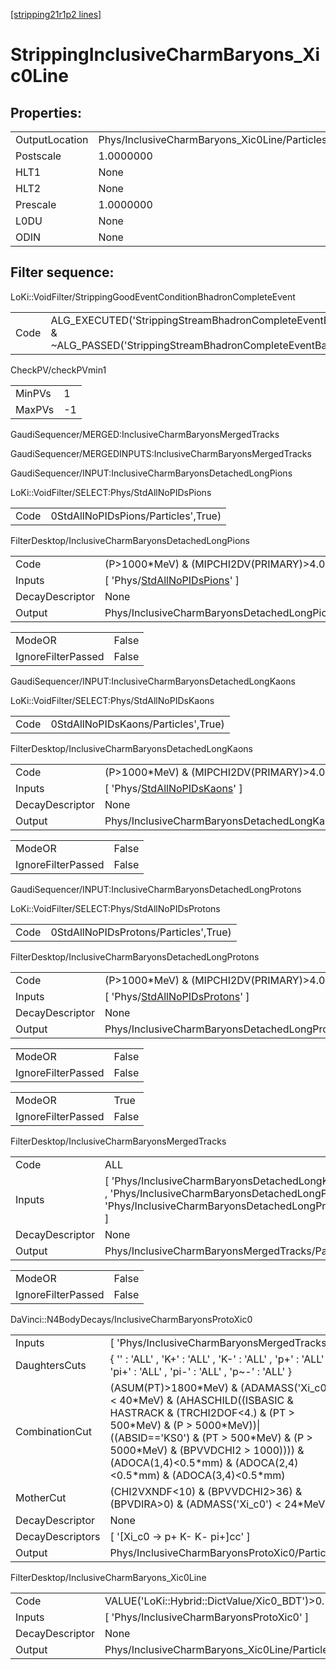 [[stripping21r1p2 lines]](./stripping21r1p2-index)

# StrippingInclusiveCharmBaryons_Xic0Line

## Properties:

|                |                                               |
|----------------|-----------------------------------------------|
| OutputLocation | Phys/InclusiveCharmBaryons_Xic0Line/Particles |
| Postscale      | 1.0000000                                     |
| HLT1           | None                                          |
| HLT2           | None                                          |
| Prescale       | 1.0000000                                     |
| L0DU           | None                                          |
| ODIN           | None                                          |

## Filter sequence:

LoKi::VoidFilter/StrippingGoodEventConditionBhadronCompleteEvent

|      |                                                                                                                          |
|------|--------------------------------------------------------------------------------------------------------------------------|
| Code | ALG_EXECUTED('StrippingStreamBhadronCompleteEventBadEvent') & ~ALG_PASSED('StrippingStreamBhadronCompleteEventBadEvent') |

CheckPV/checkPVmin1

|        |     |
|--------|-----|
| MinPVs | 1   |
| MaxPVs | -1  |

GaudiSequencer/MERGED:InclusiveCharmBaryonsMergedTracks

GaudiSequencer/MERGEDINPUTS:InclusiveCharmBaryonsMergedTracks

GaudiSequencer/INPUT:InclusiveCharmBaryonsDetachedLongPions

LoKi::VoidFilter/SELECT:Phys/StdAllNoPIDsPions

|      |                                     |
|------|-------------------------------------|
| Code | 0StdAllNoPIDsPions/Particles',True) |

FilterDesktop/InclusiveCharmBaryonsDetachedLongPions

|                 |                                                                                       |
|-----------------|---------------------------------------------------------------------------------------|
| Code            | (P\>1000\*MeV) & (MIPCHI2DV(PRIMARY)\>4.0)                                            |
| Inputs          | [ 'Phys/[StdAllNoPIDsPions](./stripping21r1p2-commonparticles-stdallnopidspions)' ] |
| DecayDescriptor | None                                                                                  |
| Output          | Phys/InclusiveCharmBaryonsDetachedLongPions/Particles                                 |

|                    |       |
|--------------------|-------|
| ModeOR             | False |
| IgnoreFilterPassed | False |

GaudiSequencer/INPUT:InclusiveCharmBaryonsDetachedLongKaons

LoKi::VoidFilter/SELECT:Phys/StdAllNoPIDsKaons

|      |                                     |
|------|-------------------------------------|
| Code | 0StdAllNoPIDsKaons/Particles',True) |

FilterDesktop/InclusiveCharmBaryonsDetachedLongKaons

|                 |                                                                                       |
|-----------------|---------------------------------------------------------------------------------------|
| Code            | (P\>1000\*MeV) & (MIPCHI2DV(PRIMARY)\>4.0)                                            |
| Inputs          | [ 'Phys/[StdAllNoPIDsKaons](./stripping21r1p2-commonparticles-stdallnopidskaons)' ] |
| DecayDescriptor | None                                                                                  |
| Output          | Phys/InclusiveCharmBaryonsDetachedLongKaons/Particles                                 |

|                    |       |
|--------------------|-------|
| ModeOR             | False |
| IgnoreFilterPassed | False |

GaudiSequencer/INPUT:InclusiveCharmBaryonsDetachedLongProtons

LoKi::VoidFilter/SELECT:Phys/StdAllNoPIDsProtons

|      |                                       |
|------|---------------------------------------|
| Code | 0StdAllNoPIDsProtons/Particles',True) |

FilterDesktop/InclusiveCharmBaryonsDetachedLongProtons

|                 |                                                                                           |
|-----------------|-------------------------------------------------------------------------------------------|
| Code            | (P\>1000\*MeV) & (MIPCHI2DV(PRIMARY)\>4.0)                                                |
| Inputs          | [ 'Phys/[StdAllNoPIDsProtons](./stripping21r1p2-commonparticles-stdallnopidsprotons)' ] |
| DecayDescriptor | None                                                                                      |
| Output          | Phys/InclusiveCharmBaryonsDetachedLongProtons/Particles                                   |

|                    |       |
|--------------------|-------|
| ModeOR             | False |
| IgnoreFilterPassed | False |

|                    |       |
|--------------------|-------|
| ModeOR             | True  |
| IgnoreFilterPassed | False |

FilterDesktop/InclusiveCharmBaryonsMergedTracks

|                 |                                                                                                                                                       |
|-----------------|-------------------------------------------------------------------------------------------------------------------------------------------------------|
| Code            | ALL                                                                                                                                                   |
| Inputs          | [ 'Phys/InclusiveCharmBaryonsDetachedLongKaons' , 'Phys/InclusiveCharmBaryonsDetachedLongPions' , 'Phys/InclusiveCharmBaryonsDetachedLongProtons' ] |
| DecayDescriptor | None                                                                                                                                                  |
| Output          | Phys/InclusiveCharmBaryonsMergedTracks/Particles                                                                                                      |

|                    |       |
|--------------------|-------|
| ModeOR             | False |
| IgnoreFilterPassed | False |

DaVinci::N4BodyDecays/InclusiveCharmBaryonsProtoXic0

|                  |                                                                                                                                                                                                                                                                                                          |
|------------------|----------------------------------------------------------------------------------------------------------------------------------------------------------------------------------------------------------------------------------------------------------------------------------------------------------|
| Inputs           | [ 'Phys/InclusiveCharmBaryonsMergedTracks' ]                                                                                                                                                                                                                                                           |
| DaughtersCuts    | { '' : 'ALL' , 'K+' : 'ALL' , 'K-' : 'ALL' , 'p+' : 'ALL' , 'pi+' : 'ALL' , 'pi-' : 'ALL' , 'p~-' : 'ALL' }                                                                                                                                                                                              |
| CombinationCut   | (ASUM(PT)\>1800\*MeV) & (ADAMASS('Xi_c0') \< 40\*MeV) & (AHASCHILD((ISBASIC & HASTRACK & (TRCHI2DOF\<4.) & (PT \> 500\*MeV) & (P \> 5000\*MeV))\| ((ABSID=='KS0') & (PT \> 500\*MeV) & (P \> 5000\*MeV) & (BPVVDCHI2 \> 1000)))) & (ADOCA(1,4)\<0.5\*mm) & (ADOCA(2,4)\<0.5\*mm) & (ADOCA(3,4)\<0.5\*mm) |
| MotherCut        | (CHI2VXNDF\<10) & (BPVVDCHI2\>36) & (BPVDIRA\>0) & (ADMASS('Xi_c0') \< 24\*MeV)                                                                                                                                                                                                                          |
| DecayDescriptor  | None                                                                                                                                                                                                                                                                                                     |
| DecayDescriptors | [ '[Xi_c0 -\> p+ K- K- pi+]cc' ]                                                                                                                                                                                                                                                                     |
| Output           | Phys/InclusiveCharmBaryonsProtoXic0/Particles                                                                                                                                                                                                                                                            |

FilterDesktop/InclusiveCharmBaryons_Xic0Line

|                 |                                                |
|-----------------|------------------------------------------------|
| Code            | VALUE('LoKi::Hybrid::DictValue/Xic0_BDT')\>0.5 |
| Inputs          | [ 'Phys/InclusiveCharmBaryonsProtoXic0' ]    |
| DecayDescriptor | None                                           |
| Output          | Phys/InclusiveCharmBaryons_Xic0Line/Particles  |
